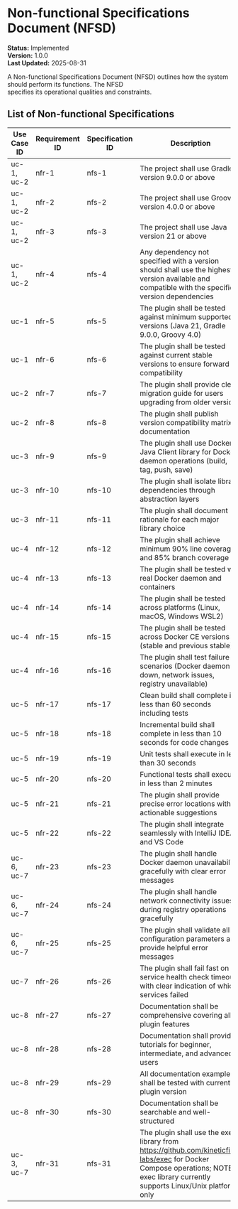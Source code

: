 # Non-functional Specifications Document (NFSD)

**Status:** Implemented  
**Version:** 1.0.0  
**Last Updated:** 2025-08-31  

A Non-functional Specifications Document (NFSD) outlines how the system should perform its functions. The NFSD  
specifies its operational qualities and constraints.

## List of Non-functional Specifications

| Use Case ID | Requirement ID | Specification ID | Description | Status |
|-------------|----------------|------------------|-------------|--------|
| uc-1, uc-2  | nfr-1          | nfs-1            | The project shall use Gradle version 9.0.0 or above | Draft  |
| uc-1, uc-2  | nfr-2          | nfs-2            | The project shall use Groovy version 4.0.0 or above | Draft  |
| uc-1, uc-2  | nfr-3          | nfs-3            | The project shall use Java version 21 or above | Draft  |
| uc-1, uc-2  | nfr-4          | nfs-4            | Any dependency not specified with a version should shall use the highest version available and compatible with the specified version dependencies | Draft  |
| uc-1        | nfr-5          | nfs-5            | The plugin shall be tested against minimum supported versions (Java 21, Gradle 9.0.0, Groovy 4.0) | Draft  |
| uc-1        | nfr-6          | nfs-6            | The plugin shall be tested against current stable versions to ensure forward compatibility | Draft  |
| uc-2        | nfr-7          | nfs-7            | The plugin shall provide clear migration guide for users upgrading from older versions | Draft  |
| uc-2        | nfr-8          | nfs-8            | The plugin shall publish version compatibility matrix in documentation | Draft  |
| uc-3        | nfr-9          | nfs-9            | The plugin shall use Docker Java Client library for Docker daemon operations (build, tag, push, save) | Draft  |
| uc-3        | nfr-10         | nfs-10           | The plugin shall isolate library dependencies through abstraction layers | Draft  |
| uc-3        | nfr-11         | nfs-11           | The plugin shall document rationale for each major library choice | Draft  |
| uc-4        | nfr-12         | nfs-12           | The plugin shall achieve minimum 90% line coverage and 85% branch coverage | Draft  |
| uc-4        | nfr-13         | nfs-13           | The plugin shall be tested with real Docker daemon and containers | Draft  |
| uc-4        | nfr-14         | nfs-14           | The plugin shall be tested across platforms (Linux, macOS, Windows WSL2) | Draft  |
| uc-4        | nfr-15         | nfs-15           | The plugin shall be tested across Docker CE versions (stable and previous stable) | Draft  |
| uc-4        | nfr-16         | nfs-16           | The plugin shall test failure scenarios (Docker daemon down, network issues, registry unavailable) | Draft  |
| uc-5        | nfr-17         | nfs-17           | Clean build shall complete in less than 60 seconds including tests | Draft  |
| uc-5        | nfr-18         | nfs-18           | Incremental build shall complete in less than 10 seconds for code changes | Draft  |
| uc-5        | nfr-19         | nfs-19           | Unit tests shall execute in less than 30 seconds | Draft  |
| uc-5        | nfr-20         | nfs-20           | Functional tests shall execute in less than 2 minutes | Draft  |
| uc-5        | nfr-21         | nfs-21           | The plugin shall provide precise error locations with actionable suggestions | Draft  |
| uc-5        | nfr-22         | nfs-22           | The plugin shall integrate seamlessly with IntelliJ IDEA and VS Code | Draft  |
| uc-6, uc-7  | nfr-23         | nfs-23           | The plugin shall handle Docker daemon unavailability gracefully with clear error messages | Draft  |
| uc-6, uc-7  | nfr-24         | nfs-24           | The plugin shall handle network connectivity issues during registry operations gracefully | Draft  |
| uc-6, uc-7  | nfr-25         | nfs-25           | The plugin shall validate all configuration parameters and provide helpful error messages | Draft  |
| uc-7        | nfr-26         | nfs-26           | The plugin shall fail fast on service health check timeouts with clear indication of which services failed | Draft  |
| uc-8        | nfr-27         | nfs-27           | Documentation shall be comprehensive covering all plugin features | Draft  |
| uc-8        | nfr-28         | nfs-28           | Documentation shall provide tutorials for beginner, intermediate, and advanced users | Draft  |
| uc-8        | nfr-29         | nfs-29           | All documentation examples shall be tested with current plugin version | Draft  |
| uc-8        | nfr-30         | nfs-30           | Documentation shall be searchable and well-structured | Draft  |
| uc-3, uc-7  | nfr-31         | nfs-31           | The plugin shall use the exec library from https://github.com/kineticfire-labs/exec for Docker Compose operations; NOTE: exec library currently supports Linux/Unix platforms only | Draft  |

